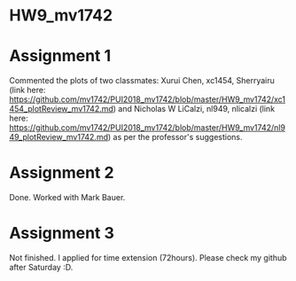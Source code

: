 # HW9_mv1742

# Assignment 1
Commented the plots of two classmates: Xurui Chen, xc1454, Sherryairu (link here: https://github.com/mv1742/PUI2018_mv1742/blob/master/HW9_mv1742/xc1454_plotReview_mv1742.md) and
Nicholas W LiCalzi, nl949, nlicalzi (link here: https://github.com/mv1742/PUI2018_mv1742/blob/master/HW9_mv1742/nl949_plotReview_mv1742.md)
as per the professor's suggestions.

# Assignment 2
Done. Worked with Mark Bauer.

# Assignment 3
Not finished. I applied for time extension (72hours). Please check my github after Saturday :D. 
